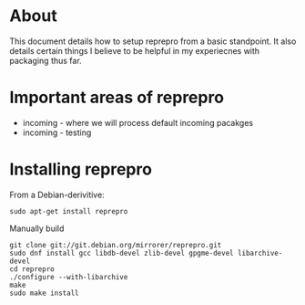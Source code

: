 # About
This document details how to setup reprepro from a basic standpoint. 
It also details certain things I believe to be helpful in my experiecnes with packaging thus far.

# Important areas of reprepro

* incoming - where we will process default incoming pacakges
* incoming - testing

# Installing reprepro

From a Debian-derivitive:
```
sudo apt-get install reprepro
```

Manually build
```
git clone git://git.debian.org/mirrorer/reprepro.git
sudo dnf install gcc libdb-devel zlib-devel gpgme-devel libarchive-devel
cd reprepro
./configure --with-libarchive
make
sudo make install
```

# 
